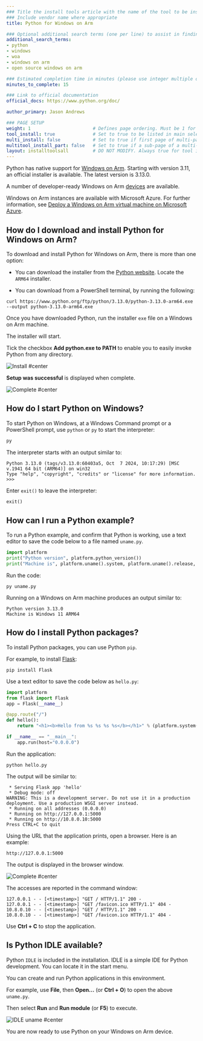 ```yaml
---
### Title the install tools article with the name of the tool to be installed
### Include vendor name where appropriate
title: Python for Windows on Arm

### Optional additional search terms (one per line) to assist in finding the article
additional_search_terms:
- python
- windows
- woa
- windows on arm
- open source windows on arm

### Estimated completion time in minutes (please use integer multiple of 5)
minutes_to_complete: 15

### Link to official documentation
official_docs: https://www.python.org/doc/

author_primary: Jason Andrews

### PAGE SETUP
weight: 1                       # Defines page ordering. Must be 1 for first (or only) page.
tool_install: true              # Set to true to be listed in main selection page, else false
multi_install: false            # Set to true if first page of multi-page article, else false
multitool_install_part: false   # Set to true if a sub-page of a multi-page article, else false
layout: installtoolsall         # DO NOT MODIFY. Always true for tool install articles
---
```


Python has native support for [Windows on Arm](https://learn.microsoft.com/en-us/windows/arm/overview). Starting with version 3.11, an official installer is available. The latest version is 3.13.0.

A number of developer-ready Windows on Arm [devices](/learning-paths/laptops-and-desktops/intro/find-hardware/) are available.

Windows on Arm instances are available with Microsoft Azure. For further information, see [Deploy a Windows on Arm virtual machine on Microsoft Azure](/learning-paths/cross-platform/woa_azure/).

## How do I download and install Python for Windows on Arm?

To download and install Python for Windows on Arm, there is more than one option:

* You can download the installer from the [Python website](https://www.python.org/downloads/windows/). Locate the `ARM64` installer.

* You can download from a PowerShell terminal, by running the following:
```command
curl https://www.python.org/ftp/python/3.13.0/python-3.13.0-arm64.exe --output python-3.13.0-arm64.exe
```

Once you have downloaded Python, run the installer `exe` file on a Windows on Arm machine. 

The installer will start. 

Tick the checkbox **Add python.exe to PATH** to enable you to easily invoke Python from any directory.

![Install #center](/install-guides/_images/py1-woa.png)

**Setup was successful** is displayed when complete.

![Complete #center](/install-guides/_images/py2-woa.png)

## How do I start Python on Windows? 

To start Python on Windows, at a Windows Command prompt or a PowerShell prompt, use `python` or `py` to start the interpreter:

```cmd
py
```

The interpreter starts with an output similar to:

```output
Python 3.13.0 (tags/v3.13.0:60403a5, Oct  7 2024, 10:17:29) [MSC v.1941 64 bit (ARM64)] on win32
Type "help", "copyright", "credits" or "license" for more information.
>>>
```

Enter `exit()` to leave the interpreter:

```python
exit()
```

## How can I run a Python example?

To run a Python example, and confirm that Python is working, use a text editor to save the code below to a file named `uname.py`.

```python
import platform
print("Python version", platform.python_version())
print("Machine is", platform.uname().system, platform.uname().release, platform.uname().machine)
```

Run the code:

```console
py uname.py
```

Running on a Windows on Arm machine produces an output similar to:

```output
Python version 3.13.0
Machine is Windows 11 ARM64
```

## How do I install Python packages?

To install Python packages, you can use Python `pip`. 

For example, to install [Flask](https://palletsprojects.com/p/flask/):
```console
pip install Flask
```

Use a text editor to save the code below as `hello.py`:

```python
import platform
from flask import Flask
app = Flask(__name__)

@app.route("/")
def hello():
    return "<h1><b>Hello from %s %s %s %s</b></h1>" % (platform.system(), platform.release(), platform.version(), platform.machine())

if __name__ == "__main__":
    app.run(host="0.0.0.0")
```

Run the application:
```console
python hello.py
```

The output will be similar to:
```output
 * Serving Flask app 'hello'
 * Debug mode: off
WARNING: This is a development server. Do not use it in a production deployment. Use a production WSGI server instead.
 * Running on all addresses (0.0.0.0)
 * Running on http://127.0.0.1:5000
 * Running on http://10.8.0.10:5000
Press CTRL+C to quit
```
Using the URL that the application prints, open a browser. Here is an example:
```url
http://127.0.0.1:5000
```
The output is displayed in the browser window.

![Complete #center](/install-guides/_images/flask-woa.png)

The accesses are reported in the command window:

```output
127.0.0.1 - - [<timestamp>] "GET / HTTP/1.1" 200 -
127.0.0.1 - - [<timestamp>] "GET /favicon.ico HTTP/1.1" 404 -
10.8.0.10 - - [<timestamp>] "GET / HTTP/1.1" 200 -
10.8.0.10 - - [<timestamp>] "GET /favicon.ico HTTP/1.1" 404 -
```

Use **Ctrl + C** to stop the application.

## Is Python IDLE available?

Python `IDLE` is included in the installation. IDLE is a simple IDE for Python development. You can locate it in the start menu.

You can create and run Python applications in this environment.

For example, use **File**, then **Open...** (or **Ctrl + O**) to open the above `uname.py`.

Then select **Run** and **Run module** (or **F5**) to execute.

![IDLE uname #center](/install-guides/_images/py3-woa.png)


You are now ready to use Python on your Windows on Arm device. 
